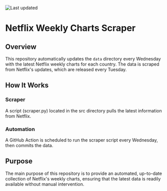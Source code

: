 ![Last updated](https://img.shields.io/badge/Last%20updated-2025--10--22-blue)

# Netflix Weekly Charts Scraper

## Overview
This repository automatically updates the `data` directory every Wednesday with the latest Netflix weekly charts for each country. The data is scraped from Netflix's updates, which are released every Tuesday.

## How It Works
### Scraper
A script (scraper.py) located in the src directory pulls the latest information from Netflix.

### Automation
A GitHub Action is scheduled to run the scraper script every Wednesday, then commits the data.

## Purpose
The main purpose of this repository is to provide an automated, up-to-date collection of Netflix's weekly charts, ensuring that the latest data is readily available without manual intervention.
